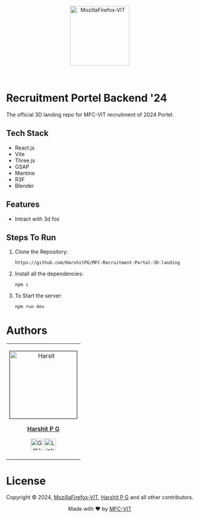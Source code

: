 <p align="center"><a href="https://mozillavit.in/" target="_blank"><img src="https://avatars.githubusercontent.com/u/74644419?s=280&v=4" width=160 title="MozillaFirefox-VIT" alt="MozillaFirefox-VIT"></a>
</p>
<br />

# Recruitment Portel Backend '24

The official 3D landing repo for MFC-VIT recruitment of 2024 Portel.

## Tech Stack

- React.js
- Vite
- Three.js
- GSAP
- Mantine
- R3F
- Blender

## Features

- Intract with 3d fox

## Steps To Run

1.  Clone the Repository:

    `https://github.com/HarshitPG/MFC-Recruitment-Portal-3D-landing`

2.  Install all the dependencies:

    `npm i`

3.  To Start the server:

    `npm run dev`

# Authors

<table>
<tr align="center">
<td>
<a href="https://github.com/HarshitPG"><p align="center">
<img src="https://avatars.githubusercontent.com/u/129543831?v=4" width="160" height="160" alt="Harsit"
style="border: 2px solid grey; width: 180px; height: 180px" />
</p>
<p style="font-size: 16px; font-weight: 600">Harshit P G</p>
<p align="center">
<a href="https://github.com/HarshitPG"><img
src="https://www.iconninja.com/files/930/277/269/github-icon.png"
width="32" height="32" alt="GitHub" /></a>
<a href="https://www.linkedin.com/in/harshit-p-g-a87623272">
<img src="https://www.iconninja.com/files/533/13/122/linkedin-icon.png"
width="32" height="32" alt="LinkedIn" />
</a>
</p></a>
</td>
</tr>
</table>

# License

Copyright © 2024, [MozillaFirefox-VIT](https://github.com/MFC-VIT), [Harshit P G](https://github.com/HarshitPG) and all other contributors.

<p align="center">
Made with ❤️ by <a href="https://mozillavit.in/" target="_blank">MFC-VIT</a>
</p>
